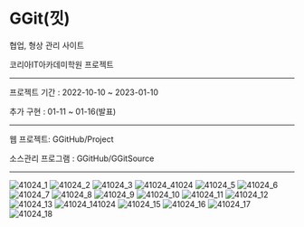 # GGit(낏)
협업, 형상 관리 사이트

코리아IT아카데미학원 프로젝트

----

프로젝트 기간 : 2022-10-10 ~ 2023-01-10

추가 구현 : 01-11 ~ 01-16(발표)


-----

웹 프로젝트: GGitHub/Project

소스관리 프로그램 : GGitHub/GGitSource


-----


![41024_1](https://user-images.githubusercontent.com/61938906/216817338-0c3aa480-ce7c-4d43-97b8-5b3f6aa26c31.jpg)
![41024_2](https://user-images.githubusercontent.com/61938906/216817342-cfbb75f3-049c-4892-bc31-f4e34c7d01bf.jpg)
![41024_3](https://user-images.githubusercontent.com/61938906/216817345-6348a24b-490f-447a-af3e-9858ba70e3eb.jpg)
![41024_41024](https://user-images.githubusercontent.com/61938906/216817375-f7ffc025-d184-4a3d-9949-787c381a85af.jpg)
![41024_5](https://user-images.githubusercontent.com/61938906/216817382-ce23c07e-80c6-4095-bfdf-5473546cf9d2.jpg)
![41024_6](https://user-images.githubusercontent.com/61938906/216817387-e4c2e04d-4ef2-4765-8435-e15f6d375892.jpg)
![41024_7](https://user-images.githubusercontent.com/61938906/216817391-0cce6283-43e2-4d75-b45d-fc047a1e8668.jpg)
![41024_8](https://user-images.githubusercontent.com/61938906/216817392-e3fd4999-6ccc-405a-a2f0-bdf864518de0.jpg)
![41024_9](https://user-images.githubusercontent.com/61938906/216817393-23955cf5-347f-4be0-beac-4272ce47f1f7.jpg)
![41024_10](https://user-images.githubusercontent.com/61938906/216817402-dc9872c9-654e-4788-ad12-605df663d7a8.jpg)
![41024_11](https://user-images.githubusercontent.com/61938906/216817406-f2cd0deb-63dd-401c-8f5b-e4f6af3f686a.jpg)
![41024_12](https://user-images.githubusercontent.com/61938906/216817413-e504cfc9-9237-41ea-b485-9df44a296c50.jpg)
![41024_13](https://user-images.githubusercontent.com/61938906/216817420-4a285de7-7072-46bd-a5c9-3e49dfc5e7c0.jpg)
![41024_141024](https://user-images.githubusercontent.com/61938906/216817431-8ba7736d-fccf-42cb-a057-764f90d7db0d.jpg)
![41024_15](https://user-images.githubusercontent.com/61938906/216817436-cf4b7a9d-a121-4422-93bd-9eaa32ff590c.jpg)
![41024_16](https://user-images.githubusercontent.com/61938906/216817441-1782f9ec-f0cd-4251-a1bb-b7994909d57d.jpg)
![41024_17](https://user-images.githubusercontent.com/61938906/216817450-cabc3078-65f9-4f23-bad0-b9e72c3a0608.jpg)
![41024_18](https://user-images.githubusercontent.com/61938906/216817455-74c8225f-f262-4abc-a761-c99d1e7041c4.jpg)





